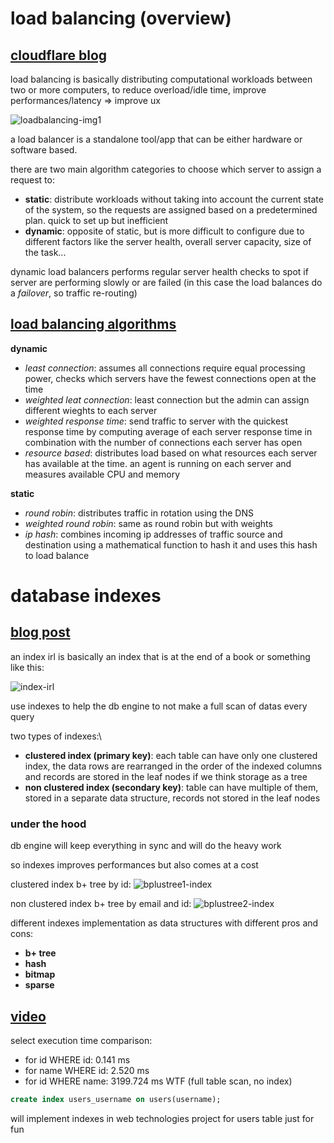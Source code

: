 # load balancing (overview)

## [cloudflare blog](https://www.cloudflare.com/en-gb/learning/performance/what-is-load-balancing/)

load balancing is basically distributing computational workloads between two or more computers, to reduce overload/idle time, improve performances/latency => improve ux

![loadbalancing-img1](https://www.datocms-assets.com/48294/1697786828-load-balancing-3-benefits-of-load-balancing.png?auto=format&dpr=0.84&w=1920)

a load balancer is a standalone tool/app that can be either hardware or software based.

there are two main algorithm categories to choose which server to assign a request to:

- **static**: distribute workloads without taking into account the current state of the system, so the requests are assigned based on a predetermined plan. quick to set up but inefficient
- **dynamic**: opposite of static, but is more difficult to configure due to different factors like the server health, overall server capacity, size of the task...

dynamic load balancers performs regular server health checks to spot if server are performing slowly or are failed (in this case the load balances do a *failover*, so traffic re-routing)

## [load balancing algorithms](https://www.cloudflare.com/en-gb/learning/performance/types-of-load-balancing-algorithms/)

**dynamic**

- *least connection*: assumes all connections require equal processing power, checks which servers have the fewest connections open at the time
- *weighted leat connection*: least connection but the admin can assign different wieghts to each server
- *weighted response time*: send traffic to server with the quickest response time by computing average of each server response time in combination with the number of connections each server has open
- *resource based*: distributes load based on what resources each server has available at the time. an agent is running on each server and measures available CPU and memory

**static**

- *round robin*: distributes traffic in rotation using the DNS
- *weighted round robin*: same as round robin but with weights
- *ip hash*: combines incoming ip addresses of traffic source and destination using a mathematical function to hash it and uses this hash to load balance

# database indexes

## [blog post](https://medium.com/@rtawadrous/introduction-to-database-indexes-9b488e243cc1)

an index irl is basically an index that is at the end of a book or something like this:

![index-irl](https://miro.medium.com/v2/resize:fit:1400/format:webp/1*czofk-NEw-JHQHa3Zc0fqw.jpeg)

use indexes to help the db engine to not make a full scan of datas every query

two types of indexes:\
- **clustered index (primary key)**: each table can have only one clustered index, the data rows are rearranged in the order of the indexed columns and records are stored in the leaf nodes if we think storage as a tree
- **non clustered index (secondary key)**: table can have multiple of them, stored in a separate data structure, records not stored in the leaf nodes

### under the hood
db engine will keep everything in sync and will do the heavy work

so indexes improves performances but also comes at a cost

clustered index b+ tree by id:
![bplustree1-index](https://miro.medium.com/v2/resize:fit:1400/format:webp/1*vDO2GGa4oyDcI_jl41BQXg.png)

non clustered index b+ tree by email and id:
![bplustree2-index](https://miro.medium.com/v2/resize:fit:1400/format:webp/1*DLHknnmdhz_5ClUr1OqTiw.png)

different indexes implementation as data structures with different pros and cons:

- **b+ tree**
- **hash**
- **bitmap**
- **sparse**

## [video](https://www.youtube.com/watch?v=-qNSXK7s7_w)

select execution time comparison:

- for id WHERE id: 0.141 ms
- for name WHERE id: 2.520 ms
- for id WHERE name: 3199.724 ms WTF (full table scan, no index)

~~~sql
create index users_username on users(username);
~~~

will implement indexes in web technologies project for users table just for fun
